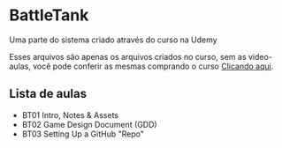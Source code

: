 ﻿# BattleTank
Uma parte do sistema criado através do curso na Udemy

Esses arquivos são apenas os arquivos criados no curso, sem as video-aulas, você pode conferir as mesmas comprando o curso [Clicando aqui](https://www.udemy.com/unrealcourse).

## Lista de aulas
* BT01 Intro, Notes & Assets
* BT02 Game Design Document (GDD)
* BT03 Setting Up a GitHub "Repo"